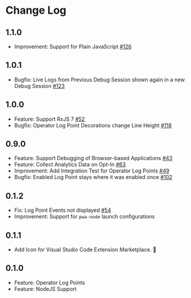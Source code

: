 # Change Log

## 1.1.0 

- Improvement: Support for Plain JavaScript [#126](https://github.com/swissmanu/rxjs-debugging-for-vscode/issues/126)

## 1.0.1

- Bugfix: Live Logs from Previous Debug Session shown again in a new Debug Session [#123](https://github.com/swissmanu/rxjs-debugging-for-vscode/issues/123)

## 1.0.0

- Feature: Support RxJS 7 [#52](https://github.com/swissmanu/rxjs-debugging-for-vscode/issues/52)
- Bugfix: Operator Log Point Decorations change Line Height [#118](https://github.com/swissmanu/rxjs-debugging-for-vscode/issues/118)

## 0.9.0

- Feature: Support Debugging of Browser-based Applications [#43](https://github.com/swissmanu/rxjs-debugging-for-vscode/issues/43)
- Feature: Collect Analytics Data on Opt-In [#63](https://github.com/swissmanu/rxjs-debugging-for-vscode/issues/63)
- Improvement: Add Integration Test for Operator Log Points [#49](https://github.com/swissmanu/rxjs-debugging-for-vscode/issues/49)
- Bugfix: Enabled Log Point stays where it was enabled once [#102](https://github.com/swissmanu/rxjs-debugging-for-vscode/issues/102)

## 0.1.2

- Fix: Log Point Events not displayed [#54](https://github.com/swissmanu/rxjs-debugging-for-vscode/issues/54)
- Improvement: Support for `pwa-node` launch configurations

## 0.1.1

- Add Icon for Visual Studio Code Extension Marketplace. 🦉

## 0.1.0

- Feature: Operator Log Points
- Feature: NodeJS Support

